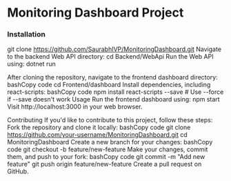 # Monitoring Dashboard Project

### Installation

  git clone https://github.com/SaurabhIVP/MonitoringDashboard.git
  Navigate to the backend Web API directory:
        cd Backend/WebApi
    Run the Web API using:
        dotnet run

After cloning the repository, navigate to the frontend dashboard directory:
    bashCopy code
    cd Frontend/dashboard
Install dependencies, including react-scripts:
    bashCopy code
    npm install react-scripts --save
    # Use --force if --save doesn't work
Usage
Run the frontend dashboard using:
npm start
Visit http://localhost:3000 in your web browser.

Contributing
If you'd like to contribute to this project, follow these steps:
    Fork the repository and clone it locally:
    bashCopy code
    git clone https://github.com/your-username/MonitoringDashboard.git
    cd MonitoringDashboard
    Create a new branch for your changes:
    bashCopy code
    git checkout -b feature/new-feature
    Make your changes, commit them, and push to your fork:
    bashCopy code
    git commit -m "Add new feature"
    git push origin feature/new-feature
    Create a pull request on GitHub.